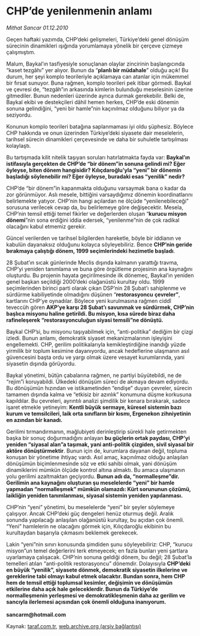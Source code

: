 # CHP’de yenilenmenin anlamı 

*Mithat Sancar 01.12.2010*

<div class="yazi"><p>Geçen haftaki yazımda, CHP’deki gelişmeleri, Türkiye’deki genel dönüşüm sürecinin dinamikleri ışığında yorumlamaya yönelik bir çerçeve çizmeye çalışmıştım. </p>
<p>Malum, Baykal’ın tasfiyesiyle sonuçlanan olaylar zincirinin başlangıcında “kaset tezgâhı” yer alıyor. Bunun da “<b>planlı bir müdahale</b>” olduğu açık! Bu durum, her şeyi komplo teorileriyle açıklamaya can atanlar için mükemmel bir fırsat sunuyor. Buna rağmen, komplo teorileri pek itibar görmedi. Baykal ve çevresi de, “tezgâh”ın arkasında kimlerin bulunduğu meselesinin üzerine gitmediler. Bunun nedenleri üzerinde ayrıca durmak gerekebilir. Belki de, Baykal ekibi ve destekçileri dâhil hemen herkes, CHP’de eski dönemin sonuna gelindiğini, “yeni bir hamle”nin kaçınılmaz olduğunu biliyor ya da seziyordu. </p>
<p>Konunun komplo teorileri batağına saplanmaması iyi oldu şüphesiz. Böylece CHP hakkında ve onun üzerinden Türkiye’deki siyasete dair meselelerin, tarihsel sürecin dinamikleri çerçevesinde ve daha bir suhuletle tartışılması kolaylaştı. </p>
<p>Bu tartışmada kilit nitelik taşıyan soruları hatırlatmakta fayda var: <b>Baykal’ın istifasıyla gerçekten de CHP’de “bir dönem”in sonuna gelindi mi? Eğer öyleyse, biten dönem hangisidir? Kılıçdaroğlu’yla “yeni” bir dönemin başladığı söylenebilir mi? Eğer öyleyse, buradaki esas “yenilik” nedir?</b></p>
<p>CHP’de “bir dönem”in kapanmakta olduğunu varsaymak bana o kadar da zor görünmüyor. Aslı mesele, bittiğini varsaydığımız dönemin koordinatlarını belirlemekte yatıyor. CHP’nin hangi açılardan ne ölçüde “yenilenebileceği” sorusuna verilecek cevap da, bu belirlemeye göre değişecektir. Mesela, CHP’nin temsil ettiği temel fikirler ve değerlerden oluşan “<b>kurucu misyon dönemi</b>”nin sona erdiğini iddia edersek, “yenilenme”nin de çok radikal olacağını kabul etmemiz gerekir. </p>
<p>Güncel verilerden ve tarihsel bilgilerden hareketle, böyle bir iddianın ve kabulün dayanaksız olduğunu kolayca söyleyebiliriz. Bence <b>CHP’nin geride bırakmaya çalıştığı dönem, 1999 seçimlerindeki hezimetle başladı</b>.<b> </b></p>
<p>28 Şubat’ın sıcak günlerinde Meclis dışında kalmanın yarattığı travma, CHP’yi yeniden tanımlama ve buna göre örgütleme projesinin ana kaynağını oluşturdu. Bu projenin hayata geçirilmesinde ilk dönemeç, Baykal’ın yeniden genel başkan seçildiği 2000’deki olağanüstü kurultay oldu. 1999 seçimlerinden birinci parti olarak çıkan DSP’nin 28 Şubat’ı sahiplenme ve sürdürme kabiliyetinde olmadığını düşünen “<b>restorasyoncu</b> <b>çevreler”</b>, kartlarını CHP’ye oynadılar. Böylece yeni kurulmasına rağmen ciddî teveccüh gören <b>AKP’ye karşı 28 Şubat’ı savunmak ve sürdürmek, CHP’nin başlıca misyonu haline getirildi. Bu misyon, kısa sürede biraz daha rafineleşerek “restorasyonculuğun siyasi temsili”ne dönüştü.</b></p>
<p>Baykal CHP’si, bu misyonu taşıyabilmek için, “anti-politika” dediğim bir çizgi izledi. Bunun anlamı, demokratik siyaset mekanizmalarının işleyişini engellemekti. CHP, gerilim politikalarıyla kemikleştirdiğine inandığı yüzde yirmilik bir toplum kesimine dayanıyordu, ancak hedeflerine ulaşmanın asıl güvencesini başta ordu ve yargı olmak üzere vesayet kurumlarında, yani siyasetin dışında görüyordu. </p>
<p>Baykal yönetimi, bütün çabalarına rağmen, ne partiyi büyütebildi, ne de “rejim”i koruyabildi. Ülkedeki dönüşüm süreci de akmaya devam ediyordu. Bu dönüşümün hızından ve istikametinden “endişe” duyan çevreler, sürecin tamamen dışında kalma ve “etkisiz bir azınlık” konumuna düşme korkusuna kapıldılar. Bu çevreleri, ayrıntılı analizi şimdilik bir kenara bırakarak, sadece işaret etmekle yetineyim: <b>Kentli büyük sermaye, küresel sistemin bazı kurum ve temsilcileri, laik orta sınıfların bir kısmı, Ergenekon zihniyetinin en azından bir kanadı. </b></p>
<p>Gerilimi tırmandırmanın, mağlubiyeti derinleştirip sürekli hale getirmekten başka bir sonuç doğurmadığını anlayan <b>bu güçlerin ortak paydası, CHP’yi yeniden “siyasal alan”a taşımak, yani anti-politik çizgiden, sivil siyasal bir aktöre dönüştürmektir</b>. Bunun için de, kurumlara dayanan değil, topluma konuşan bir yönetime ihtiyaç vardı. Asıl amaç, kaçınılmaz olduğu anlaşılan dönüşümün biçimlenmesinde söz ve etki sahibi olmak, yani dönüşüm dinamiklerini mümkün ölçüde kontrol altına almaktı. Bu amaca ulaşmanın yolu gerilimi azaltmaktan geçiyordu. <b>Bunun adı da, “normalleşme”dir. Gerilimin ana kaynağını oluşturan şu meselelerde “yeni” bir hamle yapmadan “normalleşmek” mümkün olamazdı: Kürt sorununun çözümü, laikliğin yeniden tanımlanması, siyasal sistemin yeniden yapılanması. </b></p>
<p>CHP’nin “yeni” yönetimi, bu meselelerde “yeni” bir şeyler söylemeye çalışıyor. Ancak CHP’deki güç dengeleri henüz oturmuş değil. Aralık sonunda yapılacağı anlaşılan olağanüstü kurultay, bu açıdan çok önemli. “Yeni” hamlelerin ne olacağını görmek için, Kılıçdaroğlu ekibinin bu kurultaydan başarıyla çıkmasını beklemek gerekecek. </p>
<p>Lakin “yeni”nin sınırı konusunda şimdiden şunu söyleyebiliriz: CHP, “kurucu misyon”un temel değerlerini terk etmeyecek; en fazla bunları yeni şartlara uyarlamaya çalışacak. CHP’nin sonuna geldiği dönem, bu değil; 28 Şubat’la temelleri atılan “anti-politik restorasyoncu” dönemdir. Dolayısıyla <b>CHP’deki en büyük “yenilik”, siyasete dönmek, demokratik siyasetin ilkelerine ve gereklerine tabi olmayı kabul etmek olacaktır. Bundan sonra, hem CHP hem de temsil ettiği toplumsal kesimler, değişimin ve dönüşümün etkilerine daha açık hale geleceklerdir. Bunun da Türkiye’de normalleşmenin yerleşmesi ve demokratikleşmenin daha az gerilim ve sancıyla ilerlemesi açısından çok önemli olduğuna inanıyorum.<br/><br/></b><b>sancarm@hotmail.com</b></p></div>

Kaynak: [taraf.com.tr](http://www.taraf.com.tr:80/mithat-sancar/makale-chp-de-yenilenmenin-anlami.htm), [web.archive.org (arşiv bağlantısı)](http://web.archive.org/web/20101204114237/http://www.taraf.com.tr:80/mithat-sancar/makale-chp-de-yenilenmenin-anlami.htm)
